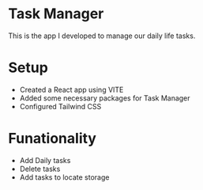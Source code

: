 # Task Manager 
This is the app I developed to manage our daily life tasks.

# Setup 
- Created a React app using VITE
- Added some necessary packages for Task Manager
- Configured Tailwind CSS

# Funationality
- Add Daily tasks
- Delete tasks
- Add tasks to locate storage

